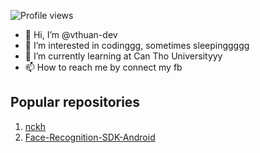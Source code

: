 ![Profile views](https://komarev.com/ghpvc/?username=vthuan-dev)
- 👋 Hi, I’m @vthuan-dev
- 👀 I’m interested in codinggg, sometimes sleepinggggg
- 🌱 I’m currently learning at Can Tho Universityyy
- 📫 How to reach me by connect my fb 



<!---
vthuan-dev/vthuan-dev is a ✨ special ✨ repository because its `README.md` (this file) appears on your GitHub profile.
You can click the Preview link to take a look at your changes.
--->

## Popular repositories

1. [nckh](https://github.com/vthuan-dev/nckh-be)
2. [Face-Recognition-SDK-Android](https://github.com/vthuan-dev/Face-Recognition-SDK-Android)
